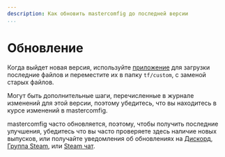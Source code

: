 ```yaml
---
description: Как обновить mastercomfig до последней версии
...
```


# Обновление

Когда выйдет новая версия, используйте
[приложение](https://comfig.app/app) для загрузки
последние файлов и переместите их в папку `tf/custom`,
с заменой старых файлов.

Могут быть дополнительные шаги, перечисленные в журнале изменений для этой версии, поэтому
убедитесь, что вы находитесь в курсе изменений в mastercomfig.

mastercomfig часто обновляется, поэтому, чтобы получить последние улучшения,
убедитесь что вы часто проверяете здесь наличие новых выпусков, или получайте уведомления
об обновлениях на [Дискорд](https://discord.gg/comfig),
[Группа Steam](https://steamcommunity.com/groups/comfig), или [Steam чат](https://s.team/chat/IM8fJTnx).
